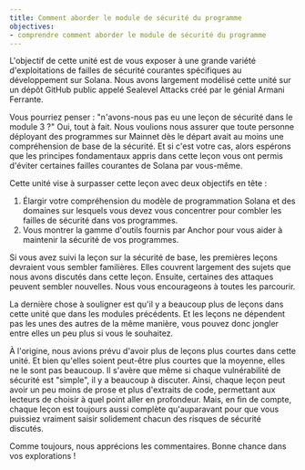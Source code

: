 ```yaml
---
title: Comment aborder le module de sécurité du programme
objectives:
- comprendre comment aborder le module de sécurité du programme
---
```


L'objectif de cette unité est de vous exposer à une grande variété d'exploitations de failles de sécurité courantes spécifiques au développement sur Solana. Nous avons largement modélisé cette unité sur un dépôt GitHub public appelé Sealevel Attacks créé par le génial Armani Ferrante.

Vous pourriez penser : "n'avons-nous pas eu une leçon de sécurité dans le module 3 ?" Oui, tout à fait. Nous voulions nous assurer que toute personne déployant des programmes sur Mainnet dès le départ avait au moins une compréhension de base de la sécurité. Et si c'est votre cas, alors espérons que les principes fondamentaux appris dans cette leçon vous ont permis d'éviter certaines failles courantes de Solana par vous-même.

Cette unité vise à surpasser cette leçon avec deux objectifs en tête :

1. Élargir votre compréhension du modèle de programmation Solana et des domaines sur lesquels vous devez vous concentrer pour combler les failles de sécurité dans vos programmes.
2. Vous montrer la gamme d'outils fournis par Anchor pour vous aider à maintenir la sécurité de vos programmes.

Si vous avez suivi la leçon sur la sécurité de base, les premières leçons devraient vous sembler familières. Elles couvrent largement des sujets que nous avons discutés dans cette leçon. Ensuite, certaines des attaques peuvent sembler nouvelles. Nous vous encourageons à toutes les parcourir.

La dernière chose à souligner est qu'il y a beaucoup plus de leçons dans cette unité que dans les modules précédents. Et les leçons ne dépendent pas les unes des autres de la même manière, vous pouvez donc jongler entre elles un peu plus si vous le souhaitez.

À l'origine, nous avions prévu d'avoir plus de leçons plus courtes dans cette unité. Et bien qu'elles soient peut-être plus courtes que la moyenne, elles ne le sont pas beaucoup. Il s'avère que même si chaque vulnérabilité de sécurité est "simple", il y a beaucoup à discuter. Ainsi, chaque leçon peut avoir un peu moins de prose et plus d'extraits de code, permettant aux lecteurs de choisir à quel point aller en profondeur. Mais, en fin de compte, chaque leçon est toujours aussi complète qu'auparavant pour que vous puissiez vraiment saisir solidement chacun des risques de sécurité discutés.

Comme toujours, nous apprécions les commentaires. Bonne chance dans vos explorations !